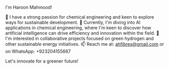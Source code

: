I'm Haroon Mahmood!

👀 I have a strong passion for chemical engineering and keen to explore ways for sustainable development.
🌱 Currently, I'm diving into AI applications in chemical engineering, where I'm keen to discover how artificial intelligence can drive efficiency and innovation within the field.
💼 I'm interested in collaborative projects focused on green hydrogen and other sustainable energy initiatives.
📫 Reach me at: ahfibres@gmail.com or on WhatsApp: +923204155667

Let's innovate for a greener future!

<!---
haroonmahmood37/haroonmahmood37 is a ✨ special ✨ repository because its `README.md` (this file) appears on your GitHub profile.
You can click the Preview link to take a look at your changes.
--->
